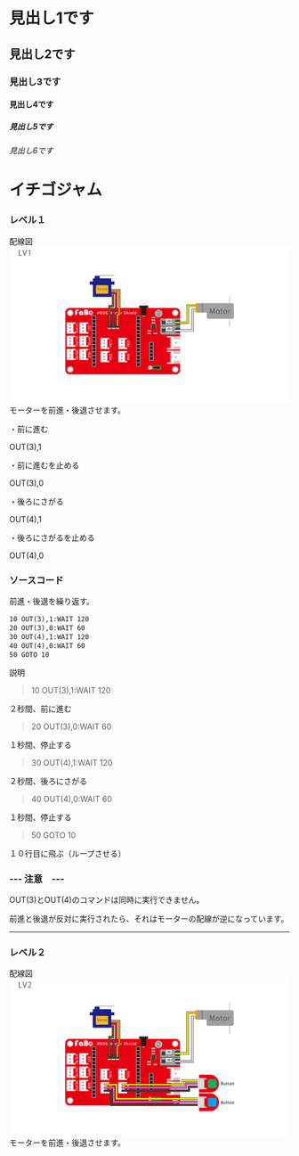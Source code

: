 # 見出し1です
## 見出し2です
### 見出し3です
#### 見出し4です
##### 見出し5です
###### 見出し6です

# イチゴジャム

### レベル１

配線図
![](./img/ichigojam_lv1.png)
モーターを前進・後退させます。

・前に進む

OUT(3),1

・前に進むを止める

OUT(3),0


・後ろにさがる

OUT(4),1

・後ろにさがるを止める

OUT(4),0


### ソースコード

前進・後退を繰り返す。
~~~~
10 OUT(3),1:WAIT 120
20 OUT(3),0:WAIT 60
30 OUT(4),1:WAIT 120
40 OUT(4),0:WAIT 60
50 GOTO 10
~~~~
説明

>10 OUT(3),1:WAIT 120

２秒間、前に進む

>20 OUT(3),0:WAIT 60

１秒間、停止する

>30 OUT(4),1:WAIT 120

２秒間、後ろにさがる

>40 OUT(4),0:WAIT 60

１秒間、停止する

>50 GOTO 10

１０行目に飛ぶ（ループさせる）

### --- 注意　---

OUT(3)とOUT(4)のコマンドは同時に実行できません。

前進と後退が反対に実行されたら、それはモーターの配線が逆になっています。

<hr>

### レベル２

配線図
![](./img/ichigojam_lv2.png)
モーターを前進・後退させます。


